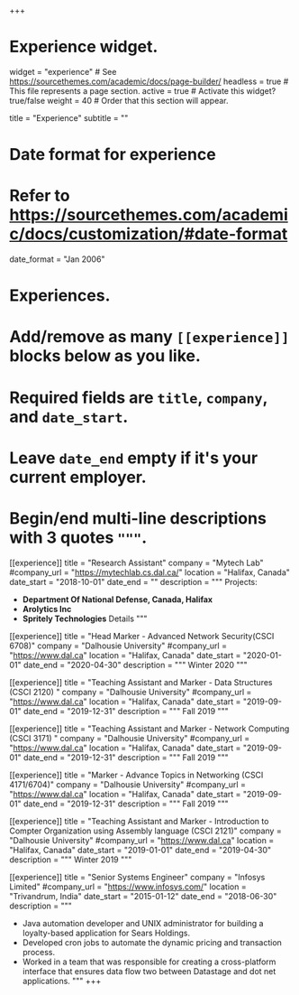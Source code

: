+++
# Experience widget.
widget = "experience"  # See https://sourcethemes.com/academic/docs/page-builder/
headless = true  # This file represents a page section.
active = true  # Activate this widget? true/false
weight = 40  # Order that this section will appear.

title = "Experience"
subtitle = ""

# Date format for experience
#   Refer to https://sourcethemes.com/academic/docs/customization/#date-format
date_format = "Jan 2006"

# Experiences.
#   Add/remove as many `[[experience]]` blocks below as you like.
#   Required fields are `title`, `company`, and `date_start`.
#   Leave `date_end` empty if it's your current employer.
#   Begin/end multi-line descriptions with 3 quotes `"""`.
[[experience]]
  title = "Research Assistant"
  company = "Mytech Lab"
  #company_url = "https://mytechlab.cs.dal.ca/"
  location = "Halifax, Canada"
  date_start = "2018-10-01"
  date_end = ""
  description = """
  Projects: 
  
  - **Department Of National Defense, Canada, Halifax**
  - **Arolytics Inc**
  - **Spritely Technologies**
  Details
  """
  
  [[experience]]
  title = "Head Marker - Advanced Network Security(CSCI 6708)"
  company = "Dalhousie University"
  #company_url = "https://www.dal.ca"
  location = "Halifax, Canada"
  date_start = "2020-01-01"
  date_end = "2020-04-30"
  description = """
  Winter 2020
  """

[[experience]]
  title = "Teaching Assistant and Marker - Data Structures (CSCI 2120) "
  company = "Dalhousie University"
  #company_url = "https://www.dal.ca"
  location = "Halifax, Canada"
  date_start = "2019-09-01"
  date_end = "2019-12-31"
  description = """
  Fall 2019
  """
  
  [[experience]]
  title = "Teaching Assistant and Marker - Network Computing (CSCI 3171) "
  company = "Dalhousie University"
  #company_url = "https://www.dal.ca"
  location = "Halifax, Canada"
  date_start = "2019-09-01"
  date_end = "2019-12-31"
  description = """
  Fall 2019
  """

[[experience]]
  title = "Marker - Advance Topics in Networking (CSCI 4171/6704)"
  company = "Dalhousie University"
  #company_url = "https://www.dal.ca"
  location = "Halifax, Canada"
  date_start = "2019-09-01"
  date_end = "2019-12-31"
  description = """
  Fall 2019
  """
  
  [[experience]]
  title = "Teaching Assistant and Marker - Introduction to Compter Organization using Assembly language (CSCI 2121)"
  company = "Dalhousie University"
  #company_url = "https://www.dal.ca"
  location = "Halifax, Canada"
  date_start = "2019-01-01"
  date_end = "2019-04-30"
  description = """
  Winter 2019
  """
  
  [[experience]]
  title = "Senior Systems Engineer"
  company = "Infosys Limited"
  #company_url = "https://www.infosys.com/"
  location = "Trivandrum, India"
  date_start = "2015-01-12"
  date_end = "2018-06-30"
  description = """
  
  - Java automation developer and UNIX administrator for building a loyalty-based application for Sears Holdings.
  - Developed cron jobs to automate the dynamic pricing and transaction process.
  - Worked in a team that was responsible for creating a cross-platform interface that ensures data flow two between Datastage and dot       net applications.
  """
+++
